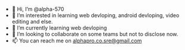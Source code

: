 - 👋 Hi, I’m @alpha-570
- 👀 I’m interested in learning web devloping, android devloping, video editing and else.
- 🌱 I’m currently learning web devloping
- 💞️ I’m looking to collaborate on some teams but not to disclose now.
- 📫 You can reach me on alphapro.co.sre@gmail.com

<!---
alpha-570/alpha-570 is a ✨ special ✨ repository because its `README.md` (this file) appears on your GitHub profile.
You can click the Preview link to take a look at your changes.
--->
